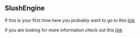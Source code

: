 ## SlushEngine

If this is your first time here you probably want to go to this [link](getting-started.md)

if you are looking for more information check out this [link](users-guide/motor-control/motor-usage.md)

